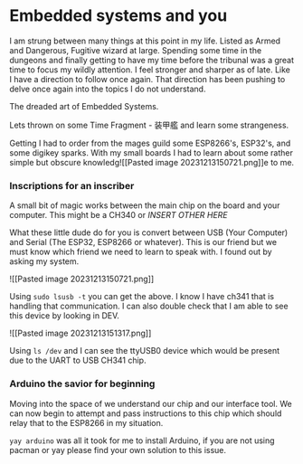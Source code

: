 # Embedded systems and you


I am strung between many things at this point in my life. Listed as Armed and Dangerous, Fugitive wizard at large. Spending some time in the dungeons and finally getting to have my time before the tribunal was a great time to focus my wildly attention. I feel stronger and sharper as of late. Like I have a direction to follow once again. That direction has been pushing to delve once again into the topics I do not understand. 

The dreaded art of Embedded Systems. 

Lets thrown on some Time Fragment - 装甲艦 and learn some strangeness.

Getting I had to order from the mages guild some ESP8266's, ESP32's, and some digikey sparks. With my small boards I had to learn about some rather simple but obscure knowledg![[Pasted image 20231213150721.png]]e to me. 

### Inscriptions for an inscriber

A small bit of magic works between the main chip on the board and your computer. This might be a CH340 or *INSERT OTHER HERE*

What these little dude do for you is convert between USB (Your Computer) and Serial (The ESP32, ESP8266 or whatever). This is our friend but we must know which friend we need to learn to speak with. I found out by asking my system. 

![[Pasted image 20231213150721.png]]

Using `sudo lsusb -t` you can get the above. I know I have ch341 that is handling that communication. I can also double check that I am able to see this device by looking in DEV.

![[Pasted image 20231213151317.png]]

Using `ls /dev` and I can see the ttyUSB0 device which would be present due to the UART to USB CH341 chip. 


### Arduino the savior for beginning

Moving into the space of we understand our chip and our interface tool. We can now begin to attempt and pass instructions to this chip which should relay that to the ESP8266 in my situation. 

`yay arduino` was all it took for me to install Arduino, if you are not using pacman or yay please find your own solution to this issue. 